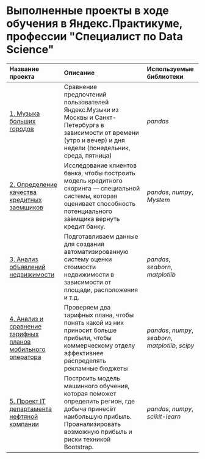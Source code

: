# Выполненные проекты в ходе обучения в Яндекс.Практикуме, профессии "Специалист по Data Science"

| Название проекта | Описание | Используемые библиотеки | 
| :---------------------- | :---------------------- | :---------------------- |
| [1. Музыка больших городов](1.%20Music_cities) | Сравнение предпочтений пользователей Яндекс.Музыки из Москвы и Санкт-Петербурга в зависимости от времени (утро и вечер) и дня недели (понедельник, среда, пятница)| *pandas* |
| [2. Определение качества кредитных заемщиков](2.credit_score_project) | Исследование клиентов банка, чтобы построить модель кредитного скоринга — специальной системы, которая оценивает способность потенциального заёмщика вернуть кредит банку. | *pandas*, *numpy*, *Mystem* |
| [3. Анализ объявлений недвижимости](3.yandex_realty_EDA_project) | Подготавливаем данные для создания автоматизированную систему оценки стоимости недвижимости в зависимости от площади, расположения и т.д.| *pandas*, *seaborn*, *matplotlib* |
| [4. Анализ и сравнение тарифных планов мобильного оператора](4.mobile_operator_statistical_analysis_project) | Проверяем два тарифных плана, чтобы понять какой из них приносит больше прибыли, чтобы коммерческому отделу эффективнее распределять рекламные бюджеты | *pandas*, *numpy*, *seaborn*, *matplotlib*, *scipy* |
| [5. Проект IT департамента нефтяной компании](5.oil_production) | Построить модель машинного обучения, которая поможет определить регион, где добыча принесёт наибольшую прибыль. Проанализировать возможную прибыль и риски техникой Bootstrap. | *pandas*, *numpy*, *scikit-learn* |




